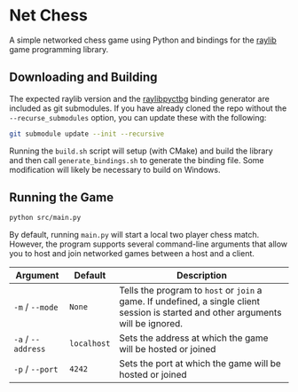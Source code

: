 # Net Chess

A simple networked chess game using Python and bindings for the [raylib](https://github.com/raysan5/raylib) game programming library.

## Downloading and Building

The expected raylib version and the [raylibpyctbg](https://github.com/overdev/raylibpyctbg) binding generator are included as git submodules. If you have already cloned the repo without the `--recurse_submodules` option, you can update these with the following:

```sh
git submodule update --init --recursive
```

Running the `build.sh` script will setup (with CMake) and build the library and then call `generate_bindings.sh` to generate the binding file. Some modification will likely be necessary to build on Windows.

## Running the Game

```sh
python src/main.py
```

By default, running `main.py` will start a local two player chess match. However, the program supports several command-line arguments that allow you to host and join networked games between a host and a client.

| Argument  | Default  | Description |
|-----------|----------|-------------|
|`-m` / `--mode`    | `None`	  | Tells the program to `host` or `join` a game. If undefined, a single client session is started and other arguments will be ignored. |
|`-a` / `--address` | `localhost` | Sets the address at which the game will be hosted or joined |
|`-p` / `--port` 	| `4242` 	  | Sets the port at which the game will be hosted or joined |	